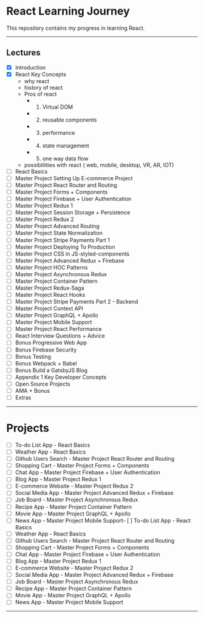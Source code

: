 
# React Learning Journey


This repository contains my progress in learning React.

---
Lectures
--------

-   [x]  Introduction
-   [x]  React Key Concepts
    - why react 
    - history of react
    - Pros of react 
      - 1. Virtual DOM
      - 2. reusable components
      - 3. performance
      - 4. state management
      - 5. one way data flow
    - possiblilities with react ( web, mobile, desktop, VR, AR, IOT)
-   [ ]  React Basics
-   [ ]  Master Project Setting Up E-commerce Project
-   [ ]  Master Project React Router and Routing
-   [ ]  Master Project Forms + Components
-   [ ]  Master Project Firebase + User Authentication
-   [ ]  Master Project Redux 1
-   [ ]  Master Project Session Storage + Persistence
-   [ ]  Master Project Redux 2
-   [ ]  Master Project Advanced Routing
-   [ ]  Master Project State Normalization
-   [ ]  Master Project Stripe Payments Part 1
-   [ ]  Master Project Deploying To Production
-   [ ]  Master Project CSS in JS-styled-components
-   [ ]  Master Project Advanced Redux + Firebase
-   [ ]  Master Project HOC Patterns
-   [ ]  Master Project Asynchronous Redux
-   [ ]  Master Project Container Pattern
-   [ ]  Master Project Redux-Saga
-   [ ]  Master Project React Hooks
-   [ ]  Master Project Stripe Payments Part 2 - Backend
-   [ ]  Master Project Context API
-   [ ]  Master Project GraphQL + Apollo
-   [ ]  Master Project Mobile Support
-   [ ]  Master Project React Performance
-   [ ]  React Interview Questions + Advice
-   [ ]  Bonus Progressive Web App
-   [ ]  Bonus Firebase Security
-   [ ]  Bonus Testing
-   [ ]  Bonus Webpack + Babel
-   [ ]  Bonus Build a GatsbyJS Blog
-   [ ]  Appendix 1 Key Developer Concepts
-   [ ]  Open Source Projects
-   [ ]  AMA + Bonus
-   [ ]  Extras

---
# Projects

-   [ ]  To-do List App - React Basics
-   [ ]  Weather App - React Basics
-   [ ]  Github Users Search - Master Project React Router and Routing
-   [ ]  Shopping Cart - Master Project Forms + Components
-   [ ]  Chat App - Master Project Firebase + User Authentication
-   [ ]  Blog App - Master Project Redux 1
-   [ ]  E-commerce Website - Master Project Redux 2
-   [ ]  Social Media App - Master Project Advanced Redux + Firebase
-   [ ]  Job Board - Master Project Asynchronous Redux
-   [ ]  Recipe App - Master Project Container Pattern
-   [ ]  Movie App - Master Project GraphQL + Apollo
-   [ ]  News App - Master Project Mobile Support-   [ ]  To-do List App - React Basics
-   [ ]  Weather App - React Basics
-   [ ]  Github Users Search - Master Project React Router and Routing
-   [ ]  Shopping Cart - Master Project Forms + Components
-   [ ]  Chat App - Master Project Firebase + User Authentication
-   [ ]  Blog App - Master Project Redux 1
-   [ ]  E-commerce Website - Master Project Redux 2
-   [ ]  Social Media App - Master Project Advanced Redux + Firebase
-   [ ]  Job Board - Master Project Asynchronous Redux
-   [ ]  Recipe App - Master Project Container Pattern
-   [ ]  Movie App - Master Project GraphQL + Apollo
-   [ ]  News App - Master Project Mobile Support

---